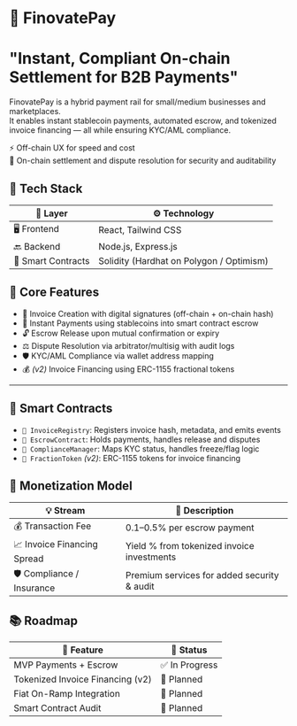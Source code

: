 # 🧾 FinovatePay

# "Instant, Compliant On-chain Settlement for B2B Payments"



FinovatePay is a hybrid payment rail for small/medium businesses and marketplaces.  
It enables instant stablecoin payments, automated escrow, and tokenized invoice financing — all while ensuring KYC/AML compliance.  

⚡ Off-chain UX for speed and cost  
🔐 On-chain settlement and dispute resolution for security and auditability



## 🔧 Tech Stack

| 🧩 Layer            | ⚙️ Technology                                       
|---------------------|--------------------------------------------------
| 🖥️ Frontend         | React, Tailwind CSS                             |
| 🔙 Backend          | Node.js, Express.js                             |
| 📜 Smart Contracts  | Solidity (Hardhat on Polygon / Optimism)        |




## 🚀 Core Features

- 🧾 Invoice Creation with digital signatures (off-chain + on-chain hash)
- 💸 Instant Payments using stablecoins into smart contract escrow
- 🔓 Escrow Release upon mutual confirmation or expiry
- ⚖️ Dispute Resolution via arbitrator/multisig with audit logs
- 🛡️ KYC/AML Compliance via wallet address mapping
- 💰 *(v2)* Invoice Financing using ERC-1155 fractional tokens

---

## 🔐 Smart Contracts

- `🧾 InvoiceRegistry`: Registers invoice hash, metadata, and emits events
- `🔐 EscrowContract`: Holds payments, handles release and disputes
- `🚨 ComplianceManager`: Maps KYC status, handles freeze/flag logic
- `💸 FractionToken` *(v2)*: ERC-1155 tokens for invoice financing



## 💼 Monetization Model

| 💡 Stream                   | 💬 Description                                |
|----------------------------|-----------------------------------------------|
| 💰 Transaction Fee         | 0.1–0.5% per escrow payment                    |
| 📈 Invoice Financing Spread| Yield % from tokenized invoice investments    |
| 🛡️ Compliance / Insurance | Premium services for added security & audit   |



## 📚 Roadmap

| 🚀 Feature                         | 📍 Status       |
|----------------------------------|-----------------|
| MVP Payments + Escrow            | ✅ In Progress   |
| Tokenized Invoice Financing (v2) | 🔄 Planned       |
| Fiat On-Ramp Integration         | 🔄 Planned       |
| Smart Contract Audit             | 🔄 Planned       |